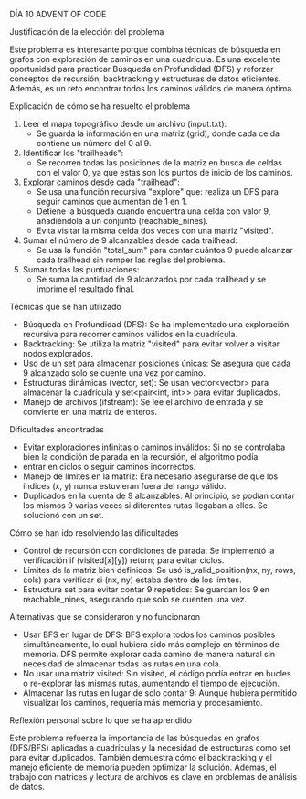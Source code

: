 DÍA 10 ADVENT OF CODE

Justificación de la elección del problema

Este problema es interesante porque combina técnicas de búsqueda en grafos con exploración de caminos en una cuadrícula. Es una excelente 
oportunidad para practicar Búsqueda en Profundidad (DFS) y reforzar conceptos de recursión, backtracking y estructuras de datos eficientes. 
Además, es un reto encontrar todos los caminos válidos de manera óptima.

Explicación de cómo se ha resuelto el problema
1. Leer el mapa topográfico desde un archivo (input.txt):
    - Se guarda la información en una matriz (grid), donde cada celda contiene un número
  del 0 al 9.
2. Identificar los "trailheads":
    - Se recorren todas las posiciones de la matriz en busca de celdas con el valor 0, ya que estas son los puntos
  de inicio de los caminos.
3. Explorar caminos desde cada "trailhead":
    - Se usa una función recursiva "explore" que: realiza un DFS para seguir caminos que aumentan de 1
    en 1.
    - Detiene la búsqueda cuando encuentra una celda con valor 9, añadiéndola a un conjunto (reachable_nines).
    - Evita visitar la misma celda dos veces con una matriz "visited".
4. Sumar el número de 9 alcanzables desde cada trailhead:
    - Se usa la función "total_sum" para contar cuántos 9 puede alcanzar cada trailhead sin romper las reglas del problema.
5. Sumar todas las puntuaciones:
    - Se suma la cantidad de 9 alcanzados por cada trailhead y se imprime el resultado final.

Técnicas que se han utilizado
- Búsqueda en Profundidad (DFS): Se ha implementado una exploración recursiva para recorrer caminos válidos en la cuadrícula.
- Backtracking: Se utiliza la matriz "visited" para evitar volver a visitar nodos explorados.
- Uso de un set para almacenar posiciones únicas: Se asegura que cada 9 alcanzado solo se cuente una vez por camino.
- Estructuras dinámicas (vector, set): Se usan vector<vector<int>> para almacenar la cuadrícula y set<pair<int, int>> para evitar duplicados.
- Manejo de archivos (ifstream): Se lee el archivo de entrada y se convierte en una matriz de enteros.

Dificultades encontradas
- Evitar exploraciones infinitas o caminos inválidos: Si no se controlaba bien la condición de parada en la recursión, el algoritmo podía
- entrar en ciclos o seguir caminos incorrectos.
- Manejo de límites en la matriz: Era necesario asegurarse de que los índices (x, y) nunca estuvieran fuera del rango válido.
- Duplicados en la cuenta de 9 alcanzables: Al principio, se podían contar los mismos 9 varias veces si diferentes rutas llegaban a ellos.
  Se solucionó con un set.

Cómo se han ido resolviendo las dificultades
- Control de recursión con condiciones de parada: Se implementó la verificación if (visited[x][y]) return; para evitar ciclos.
- Límites de la matriz bien definidos: Se usó is_valid_position(nx, ny, rows, cols) para verificar si (nx, ny) estaba dentro de los límites.
- Estructura set para evitar contar 9 repetidos: Se guardan los 9 en reachable_nines, asegurando que solo se cuenten una vez.

Alternativas que se consideraron y no funcionaron 
- Usar BFS en lugar de DFS: BFS explora todos los caminos posibles simultáneamente, lo cual hubiera sido más complejo en términos de memoria.
  DFS permite explorar cada camino de manera natural sin necesidad de almacenar todas las rutas en una cola.
- No usar una matriz visited: Sin visited, el código podía entrar en bucles o re-explorar las mismas rutas, aumentando el tiempo de ejecución.
- Almacenar las rutas en lugar de solo contar 9: Aunque hubiera permitido visualizar los caminos, requería más memoria y procesamiento.

Reflexión personal sobre lo que se ha aprendido

Este problema refuerza la importancia de las búsquedas en grafos (DFS/BFS) aplicadas a cuadrículas y la necesidad de estructuras como set 
para evitar duplicados. También demuestra cómo el backtracking y el manejo eficiente de memoria pueden optimizar la solución. Además, el 
trabajo con matrices y lectura de archivos es clave en problemas de análisis de datos.
